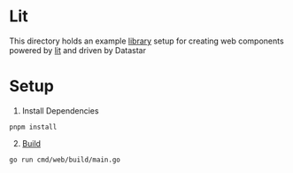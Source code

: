 # Lit

This directory holds an example [library](https://vite.dev/guide/build.html#library-mode) setup for creating web components powered by [lit](https://lit.dev/) and driven by Datastar

# Setup

1. Install Dependencies

```shell
pnpm install
```

2. [Build](../../../../cmd/web/build/main.go#L31)

```shell
go run cmd/web/build/main.go
```